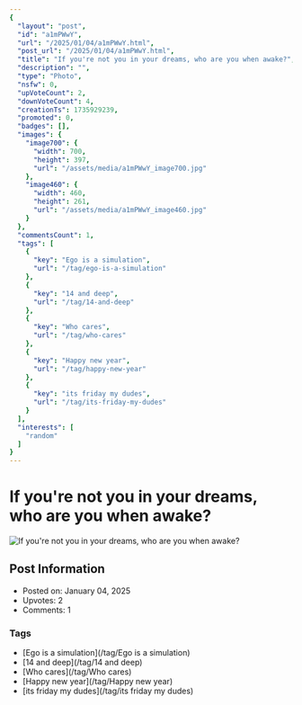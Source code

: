```yaml
---
{
  "layout": "post",
  "id": "a1mPWwY",
  "url": "/2025/01/04/a1mPWwY.html",
  "post_url": "/2025/01/04/a1mPWwY.html",
  "title": "If you're not you in your dreams, who are you when awake?",
  "description": "",
  "type": "Photo",
  "nsfw": 0,
  "upVoteCount": 2,
  "downVoteCount": 4,
  "creationTs": 1735929239,
  "promoted": 0,
  "badges": [],
  "images": {
    "image700": {
      "width": 700,
      "height": 397,
      "url": "/assets/media/a1mPWwY_image700.jpg"
    },
    "image460": {
      "width": 460,
      "height": 261,
      "url": "/assets/media/a1mPWwY_image460.jpg"
    }
  },
  "commentsCount": 1,
  "tags": [
    {
      "key": "Ego is a simulation",
      "url": "/tag/ego-is-a-simulation"
    },
    {
      "key": "14 and deep",
      "url": "/tag/14-and-deep"
    },
    {
      "key": "Who cares",
      "url": "/tag/who-cares"
    },
    {
      "key": "Happy new year",
      "url": "/tag/happy-new-year"
    },
    {
      "key": "its friday my dudes",
      "url": "/tag/its-friday-my-dudes"
    }
  ],
  "interests": [
    "random"
  ]
}
---
```


# If you're not you in your dreams, who are you when awake?

![If you're not you in your dreams, who are you when awake?](/assets/media/a1mPWwY_image700.jpg)

## Post Information

- Posted on: January 04, 2025
- Upvotes: 2
- Comments: 1

### Tags

- [Ego is a simulation](/tag/Ego is a simulation)
- [14 and deep](/tag/14 and deep)
- [Who cares](/tag/Who cares)
- [Happy new year](/tag/Happy new year)
- [its friday my dudes](/tag/its friday my dudes)
